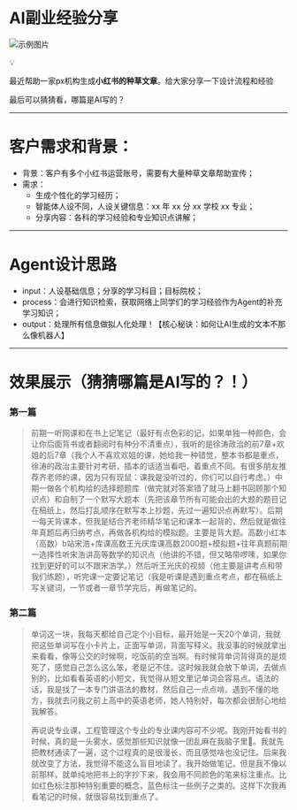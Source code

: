 
# AI副业经验分享

![示例图片](https://images.unsplash.com/photo-1488590528505-98d2b5aba04b?ixlib=rb-4.0.3&q=85&fm=jpg&crop=entropy&cs=srgb&w=3600)

<aside>
💡

最近帮助一家px机构生成**小红书的种草文章**。给大家分享一下设计流程和经验

最后可以猜猜看，哪篇是AI写的？

</aside>

---

# 客户需求和背景：

- 背景：客户有多个小红书运营账号，需要有大量种草文章帮助宣传；
- 需求：
    - 生成个性化的学习经历；
    - 智能体人设不同，人设关键信息：xx 年 xx 分 xx 学校 xx 专业；
    - 分享内容：各科的学习经验和专业知识点讲解；

---

# Agent设计思路

- input：人设基础信息；分享的学习科目；目标院校；
- process：会进行知识检索，获取网络上同学们的学习经验作为Agent的补充学习知识；
- output：处理所有信息做拟人化处理！【核心秘诀：如何让AI生成的文本不那么像机器人】

---

# 效果展示（猜猜哪篇是AI写的？！）

### 第一篇

> 前期一听网课和在书上记笔记（最好有点色彩的记，如果单独一种颜色，会让你后面背书或者翻阅时有种分不清重点），我听的是徐涛政治的前7章+欢姐的后7章（我个人不喜欢欢姐的课，她给我一种错觉，整本书都是重点，徐涛的政治主要针对考研，插本的话适当看吧，着重点不同。有很多朋友推荐齐老师的课，因为只有现鼠：课我是没听过的，你们可以自行考虑。）中期一做各个机构给的选择题题库（做完就对答案错了就马上翻书回顾那个知识点）和自制了一个默写大题本（先把该章节所有可能会出的大题的题目记在稿纸上，然后打乱顺序在默写本上抄题，先过一遍知识点再默写）。后期一每天背课本，但我是结合齐老师精华笔记和课本一起背的，然后就是做往年真题后再归纳考点，再做各机构给的模拟题。主要是背大题。高数小红本（高数）b站宋浩+库课高数王光庆库课高数2000题+模拟题+往年真题前期一选择性听宋浩讲高等数学的知识点（他讲的不错，但又略带啰嗉，如果你找到更好的可以不跟宋浩学。）然后听王光庆的视频（他主要是讲考点和带我们练题），听完课一定要记笔记（我是听课是遇到重点考点，都在稿纸上写关键词，一节或者一章节学完后，再做笔记的。
> 

### 第二篇

> 单词这一块，我每天都给自己定个小目标，最开始是一天20个单词，我就把这些单词写在小卡片上，正面写单词，背面写释义。我没事的时候就拿出来看看，像等公交的时候啊，吃饭前的空当啊。有时候背单词背得真的是烦死了，感觉自己怎么这么笨，老是记不住。这时候我就会放下单词，去做点别的，比如看看英语的小短文，我觉得从短文里记单词会容易点。语法的话，我是找了一本专门讲语法的教材，然后自己一点点啃。遇到不懂的地方，我就去问我之前上高中的英语老师，她人特别好，每次都会很耐心地给我解答。
> 
> 
> 再说说专业课，工程管理这个专业的专业课内容可不少呢。我刚开始看书的时候，真的是一头雾水，感觉那些知识就像一团乱麻在我脑子里🧠。我就先把教材通读了一遍，这个过程真的是很漫长，而且感觉啥也没记住。后来我就改变了方法，我觉得不能这么盲目地读了。我开始做笔记，但是我不像以前那样，就单纯地把书上的字抄下来，我会用不同颜色的笔来标注重点。比如红色标注那种特别重要的概念，蓝色标注一些例子之类的。这样下次我再看笔记的时候，就很容易找到重点了。
>
